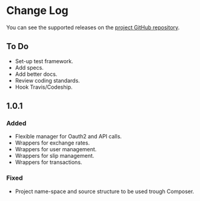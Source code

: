 
# Change Log
You can see the supported releases on the [project GitHub repository](http://https://github.com/coincovemx/php-api-client/releases).

## To Do
- Set-up test framework.
- Add specs.
- Add better docs.
- Review coding standards.
- Hook Travis/Codeship.

## 1.0.1
### Added
- Flexible manager for Oauth2 and API calls.
- Wrappers for exchange rates.
- Wrappers for user management.
- Wrappers for slip management.
- Wrappers for transactions.

### Fixed
- Project name-space and source structure to be used trough Composer.
